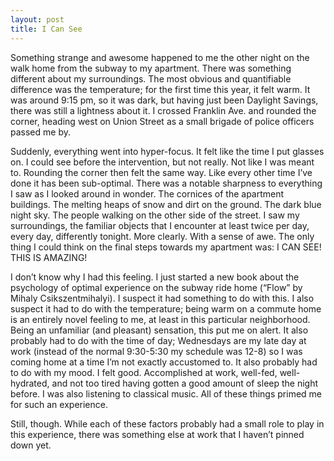 ```yaml
---
layout: post
title: I Can See
---
```


Something strange and awesome happened to me the other night on the walk home from the subway to my apartment. There was something different about my surroundings. The most obvious and quantifiable difference was the temperature; for the first time this year, it felt warm. It was around 9:15 pm, so it was dark, but having just been Daylight Savings, there was still a lightness about it. I crossed Franklin Ave. and rounded the corner, heading west on Union Street as a small brigade of police officers passed me by.

Suddenly, everything went into hyper-focus. It felt like the time I put glasses on. I could see before the intervention, but not really. Not like I was meant to. Rounding the corner then felt the same way. Like every other time I’ve done it has been sub-optimal. There was a notable sharpness to everything I saw as I looked around in wonder. The cornices of the apartment buildings. The melting heaps of snow and dirt on the ground. The dark blue night sky. The people walking on the other side of the street. I saw my surroundings, the familiar objects that I encounter at least twice per day, every day, differently tonight. More clearly. With a sense of awe. The only thing I could think on the final steps towards my apartment was: I CAN SEE! THIS IS AMAZING!

I don’t know why I had this feeling. I just started a new book about the psychology of optimal experience on the subway ride home (“Flow” by Mihaly Csikszentmihalyi). I suspect it had something to do with this. I also suspect it had to do with the temperature; being warm on a commute home is an entirely novel feeling to me, at least in this particular neighborhood. Being an unfamiliar (and pleasant) sensation, this put me on alert. It also probably had to do with the time of day; Wednesdays are my late day at work (instead of the normal 9:30-5:30 my schedule was 12-8) so I was coming home at a time I’m not exactly accustomed to. It also probably had to do with my mood. I felt good. Accomplished at work, well-fed, well-hydrated, and not too tired having gotten a good amount of sleep the night before. I was also listening to classical music. All of these things primed me for such an experience.

Still, though. While each of these factors probably had a small role to play in this experience, there was something else at work that I haven’t pinned down yet.